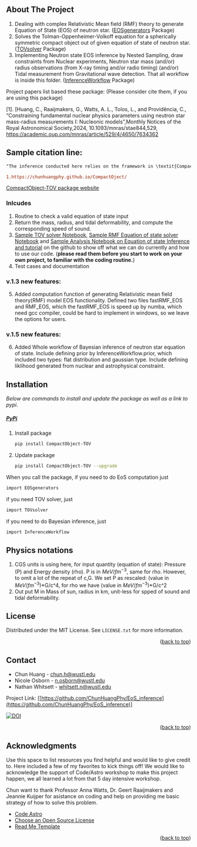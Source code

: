 <!-- ABOUT THE PROJECT -->
## About The Project

1. Dealing with complex Relativistic Mean field (RMF) theory to generate Equation of State (EOS) of neutron star. ([EOSgenerators](https://github.com/ChunHuangPhy/EoS_inference/blob/main/EOSgenerators) Package)
2. Solves the Tolman-Oppenheimer-Volkoff equation for a spherically symmetric compact object out of given equation of state of neutron star. ([TOVsolver](https://github.com/ChunHuangPhy/EoS_inference/blob/main/TOVsolver) Package)
3. Implementing Neutron state EOS inference by Nested Sampling, draw constraints from Nuclear experiments, Neutron star mass (and/or) radius observations (from X-ray timing and/or radio timing) (and/or) Tidal measurement from Gravitational wave detection. That all workflow is inside this folder. ([InferenceWorkflow](https://github.com/ChunHuangPhy/EoS_inference/blob/main/InferenceWorkflow) Package) 


Project papers list based these package: (Please consider cite them, if you are using this package)

[1]. [Huang, C., Raaijmakers, G., Watts, A. L., Tolos, L., and Providência, C., “Constraining fundamental nuclear physics parameters using neutron star mass-radius measurements I: Nucleonic models”,Monthly Notices of the Royal Astronomical Society,2024, 10.1093/mnras/stae844,529, https://academic.oup.com/mnras/article/529/4/4650/7634362

## Sample citation line:
```diff
"The inference conducted here relies on the framework in \textit{CompactObject} \cite{CompactObject} package\footnote{https://chunhuangphy.github.io/CompactOject/}. This is an open source full-scope package  designed to implement Bayesian constraints on the neutron star EOS. The other work based on this package is ...."

1.https://chunhuangphy.github.io/CompactOject/
```

[CompactObject-TOV package website](https://chunhuangphy.github.io/CompactOject/)

### Inlcudes
1. Routine to check a valid equation of state input
2. Return the mass, radius, and tidal deformability, and compute the corresponding speed of sound.
3. [Sample TOV solver Notebook](https://github.com/ChunHuangPhy/EoS_inference/blob/main/Test_Case/test_TOVsolver.ipynb), [Sample RMF Equation of state solver Notebook](https://github.com/ChunHuangPhy/EoS_inference/blob/main/Test_Case/test_EOSgenerators.ipynb) and [Sample Analysis Notebook on Equation of state Inference and tutorial](https://github.com/ChunHuangPhy/EoS_inference/blob/main/Test_Case/test_Inference.ipynb) on the github to show off what we can do currently and how to use our code. (**please read them before you start to work on your own project, to familiar with the coding routine.**)
4. Test cases and documentation
### v.1.3 new features:
5. Added computation function of generating Relativistic mean field theory(RMF) model EOS functionality. Defined two files fastRMF_EOS and RMF_EOS, which the fastRMF_EOS is speed up by numba, which need gcc compiler, could be hard to implement in windows, so we leave the options for users.
### v.1.5 new features:
6. Added Whole workflow of Bayesian inference of neutron star equation of state. Include defining prior by InferenceWorkflow.prior, which included two types: flat distribution and gaussian type. Include defining liklihood generated from nuclear and astrophysical constraint.


## Installation

_Below are commands to install and update the package as well as a link to pypi._


##### [PyPi](https://pypi.org/project/CompactObject-TOV/)



1. Install package
   ```sh
   pip install CompactObject-TOV
   ```
2. Update package
   ```sh
   pip install CompactObject-TOV --upgrade
   ```

When you call the package, if you need to do EoS computation just
   ```sh
   import EOSgenerators
   ```
if you need TOV solver, just
   ```sh
   import TOVsolver
   ```
if you need to do Bayesian inference, just
   ```sh
   import InferenceWorkflow
   ```

## Physics notations
1. CGS units is using here, for input quantity (equation of state): Pressure (P) and Energy density (rho).
P is in $MeV/fm^{-3}$, same for rho. However, to omit a lot of the repeat of c,G. We set P as rescaled:
(value in $MeV/fm^{-3}$)*G/c^4, for rho we have (value in $MeV/fm^{-3}$)*G/c^2
2. Out put M in Mass of sun, radius in km, unit-less for spped of sound and tidal deformability.
<!-- LICENSE -->
## License

Distributed under the MIT License. See `LICENSE.txt` for more information.

<p align="right">(<a href="#readme-top">back to top</a>)</p>


<!-- CONTACT -->
## Contact

* Chun Huang - chun.h@wustl.edu
* Nicole Osborn - n.osborn@wustl.edu
* Nathan Whitsett - whitsett.n@wustl.edu

Project Link: [[https://github.com/ChunHuangPhy/EoS_inference](https://github.com/ChunHuangPhy/EoS_inference)]



[![DOI](https://zenodo.org/badge/doi/10.5281/zenodo.8145167.svg)](http://dx.doi.org/10.5281/zenodo..8145167)


<p align="right">(<a href="#readme-top">back to top</a>)</p>

<!-- ACKNOWLEDGMENTS -->
## Acknowledgments

Use this space to list resources you find helpful and would like to give credit to. Here included a few of my favorites to kick things off! We would like to acknowledge the support of Code/Astro workshop to make this project happen, we all learned a lot from that 5 day intensive workshop.

Chun want to thank Professor Anna Watts, Dr. Geert Raaijmakers and Jeannie Kuijper for asistance on coding and help on providing me basic strategy of how to solve this problem.

* [Code Astro](https://github.com/semaphoreP/codeastro)
* [Choose an Open Source License](https://choosealicense.com)
* [Read Me Template](https://github.com/othneildrew/Best-README-Template)

<p align="right">(<a href="#readme-top">back to top</a>)</p>
